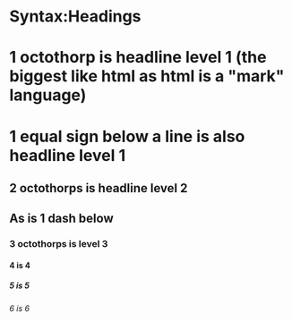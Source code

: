 # Syntax:Headings
# 1 octothorp is headline level 1 (the biggest like html as html is a "mark" language)
1 equal sign below a line is also headline level 1
=

## 2 octothorps is headline level 2
As is 1 dash below
-

### 3 octothorps is level 3
#### 4 is 4
##### 5 is 5
###### 6 is 6
